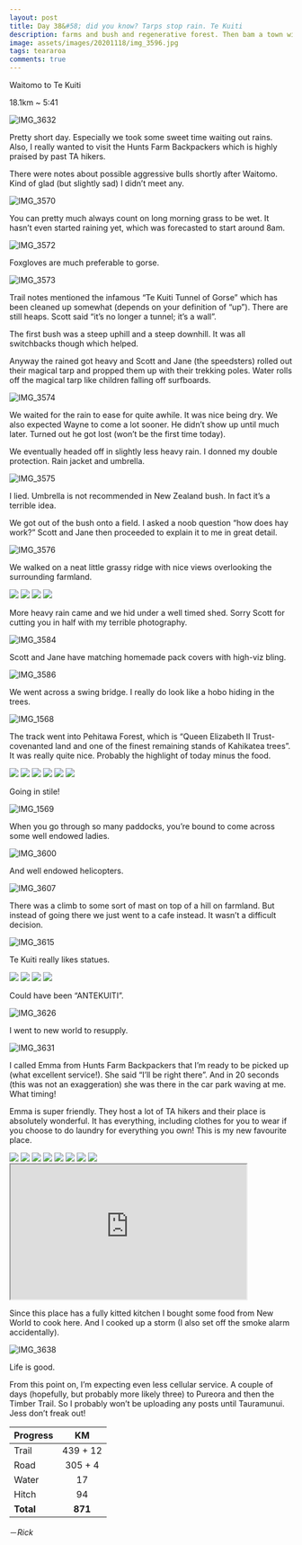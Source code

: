 ```yaml
---
layout: post
title: Day 38&#58; did you know? Tarps stop rain. Te Kuiti
description: farms and bush and regenerative forest. Then bam a town with New World
image: assets/images/20201118/img_3596.jpg
tags: teararoa
comments: true
---
```


Waitomo to Te Kuiti

18.1km ~ 5:41

![IMG_3632](/assets/images/20201118/img_3632.jpg)

Pretty short day. Especially we took some sweet time waiting out rains. Also, I really wanted to visit the Hunts Farm Backpackers which is highly praised by past TA hikers.

There were notes about possible aggressive bulls shortly after Waitomo. Kind of glad (but slightly sad) I didn’t meet any.

![IMG_3570](/assets/images/20201118/img_3570.jpg)

You can pretty much always count on long morning grass to be wet. It hasn’t even started raining yet, which was forecasted to start around 8am.

![IMG_3572](/assets/images/20201118/img_3572.jpg)

Foxgloves are much preferable to gorse.

![IMG_3573](/assets/images/20201118/img_3573.jpg)

Trail notes mentioned the infamous “Te Kuiti Tunnel of Gorse” which has been cleaned up somewhat (depends on your definition of “up”). There are still heaps. Scott said “it’s no longer a tunnel; it’s a wall”. 

The first bush was a steep uphill and a steep downhill. It was all switchbacks though which helped.

Anyway the rained got heavy and Scott and Jane (the speedsters) rolled out their magical tarp and propped them up with their trekking poles. Water rolls off the magical tarp like children falling off surfboards. 

![IMG_3574](/assets/images/20201118/img_3574.jpg)

We waited for the rain to ease for quite awhile. It was nice being dry. We also expected Wayne to come a lot sooner. He didn’t show up until much later. Turned out he got lost (won’t be the first time today).

We eventually headed off in slightly less heavy rain. I donned my double protection. Rain jacket and umbrella.

![IMG_3575](/assets/images/20201118/img_3575.jpg)

I lied. Umbrella is not recommended in New Zealand bush. In fact it’s a terrible idea.

We got out of the bush onto a field. I asked a noob question “how does hay work?” Scott and Jane then proceeded to explain it to me in great detail. 

![IMG_3576](/assets/images/20201118/img_3576.jpg)

We walked on a neat little grassy ridge with nice views overlooking the surrounding farmland.

<div class="gallery" data-columns="2">
  <img src="/assets/images/20201118/img_3578.jpg">
  <img src="/assets/images/20201118/img_3579.jpg">
  <img src="/assets/images/20201118/img_3581.jpg">
  <img src="/assets/images/20201118/img_3583.jpg">
</div>

More heavy rain came and we hid under a well timed shed. Sorry Scott for cutting you in half with my terrible photography.

![IMG_3584](/assets/images/20201118/img_3584.jpg)

Scott and Jane have matching homemade pack covers with high-viz bling.

![IMG_3586](/assets/images/20201118/img_3586.jpg)

We went across a swing bridge. I really do look like a hobo hiding in the trees.

![IMG_1568](/assets/images/20201118/img_1568.jpg)

The track went into Pehitawa Forest, which  is “Queen Elizabeth II Trust-covenanted land and one of the finest remaining stands of Kahikatea trees”. It was really quite nice. Probably the highlight of today minus the food.

<div class="gallery" data-columns="2">
  <img src="/assets/images/20201118/img_3587.jpg">
  <img src="/assets/images/20201118/img_3588.jpg">
  <img src="/assets/images/20201118/img_3593.jpg">
  <img src="/assets/images/20201118/img_3594.jpg">
  <img src="/assets/images/20201118/img_3595.jpg">
  <img src="/assets/images/20201118/img_3596.jpg">
</div>

Going in stile!

![IMG_1569](/assets/images/20201118/img_1569.jpg)

When you go through so many paddocks, you’re bound to come across some well endowed ladies. 

![IMG_3600](/assets/images/20201118/img_3600.jpg)

And well endowed helicopters.

![IMG_3607](/assets/images/20201118/img_3607.jpg)

There was a climb to some sort of mast on top of a hill on farmland. But instead of going there we just went to a cafe instead. It wasn’t a difficult decision.

![IMG_3615](/assets/images/20201118/img_3615.jpg)

Te Kuiti really likes statues. 

<div class="gallery" data-columns="2">
  <img src="/assets/images/20201118/img_3617.jpg">
  <img src="/assets/images/20201118/img_3621.jpg">
  <img src="/assets/images/20201118/img_3623.jpg">
  <img src="/assets/images/20201118/img_3625.jpg">
</div>

Could have been “ANTEKUITI”.

![IMG_3626](/assets/images/20201118/img_3626.jpg)

I went to new world to resupply. 

![IMG_3631](/assets/images/20201118/img_3631.jpg)

I called Emma from Hunts Farm Backpackers that I’m ready to be picked up (what excellent service!). She said “I’ll be right there”. And in 20 seconds (this was not an exaggeration) she was there in the car park waving at me. What timing!

Emma is super friendly. They host a lot of TA hikers and their place is absolutely wonderful. It has everything, including clothes for you to wear if you choose to do laundry for everything you own! This is my new favourite place. 

<div class="gallery" data-columns="2">
  <img src="/assets/images/20201118/img_3627.jpg">
  <img src="/assets/images/20201118/img_3628.jpg">
  <img src="/assets/images/20201118/img_3629.jpg">
  <img src="/assets/images/20201118/img_3630.jpg">
  <img src="/assets/images/20201118/img_3633.jpg">
  <img src="/assets/images/20201118/img_3634.jpg">
  <img src="/assets/images/20201118/img_3635.jpg">
  <img src="/assets/images/20201118/img_3636.jpg">
</div>

<iframe width="420" height="240"
src="https://www.youtube.com/embed/K6SHtKPWeIU">
</iframe>

Since this place has a fully kitted kitchen I bought some food from New World to cook here. And I cooked up a storm (I also set off the smoke alarm accidentally). 

![IMG_3638](/assets/images/20201118/img_3638.jpg)

Life is good.

From this point on, I’m expecting even less cellular service. A couple of days (hopefully, but probably more likely three) to Pureora and then the Timber Trail. So I probably won’t be uploading any posts until Tauramunui. Jess don’t freak out!

| Progress | KM |
| ---- |:----:|
| Trail | 439 + 12|
| Road | 305 + 4 |
| Water | 17 |
| Hitch | 94 |
| **Total** | **871** |

－_Rick_